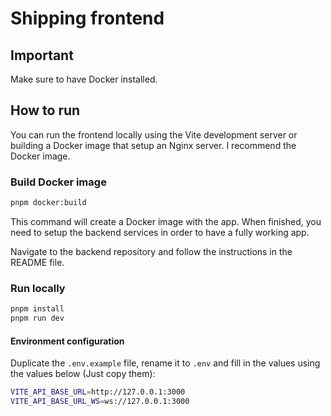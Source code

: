 # Shipping frontend

## Important

Make sure to have Docker installed.

## How to run

You can run the frontend locally using the Vite development server or building a Docker image that setup an Nginx server. I recommend the Docker image.

### Build Docker image

```bash
pnpm docker:build
```

This command will create a Docker image with the app. When finished, you need to setup the backend services in order to have a fully working app.

Navigate to the backend repository and follow the instructions in the README file.

### Run locally

```bash
pnpm install
pnpm run dev
```

#### Environment configuration

Duplicate the `.env.example` file, rename it to `.env` and fill in the values using the values below (Just copy them):

```bash
VITE_API_BASE_URL=http://127.0.0.1:3000
VITE_API_BASE_URL_WS=ws://127.0.0.1:3000
```
